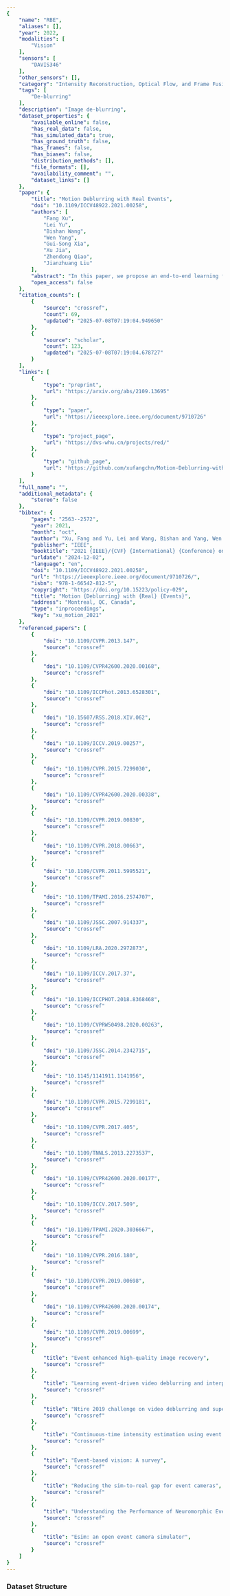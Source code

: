 ```yaml
---
{
    "name": "RBE",
    "aliases": [],
    "year": 2022,
    "modalities": [
        "Vision"
    ],
    "sensors": [
        "DAVIS346"
    ],
    "other_sensors": [],
    "category": "Intensity Reconstruction, Optical Flow, and Frame Fusion",
    "tags": [
        "De-blurring"
    ],
    "description": "Image de-blurring",
    "dataset_properties": {
        "available_online": false,
        "has_real_data": false,
        "has_simulated_data": true,
        "has_ground_truth": false,
        "has_frames": false,
        "has_biases": false,
        "distribution_methods": [],
        "file_formats": [],
        "availability_comment": "",
        "dataset_links": []
    },
    "paper": {
        "title": "Motion Deblurring with Real Events",
        "doi": "10.1109/ICCV48922.2021.00258",
        "authors": [
            "Fang Xu",
            "Lei Yu",
            "Bishan Wang",
            "Wen Yang",
            "Gui-Song Xia",
            "Xu Jia",
            "Zhendong Qiao",
            "Jianzhuang Liu"
        ],
        "abstract": "In this paper, we propose an end-to-end learning framework for event-based motion deblurring in a self-supervised manner, where real-world events are exploited to alleviate the performance degradation caused by data inconsistency. To achieve this end, optical flows are predicted from events, with which the blurry consistency and photometric consistency are exploited to enable self-supervision on the deblurring network with real-world data. Furthermore, a piece-wise linear motion model is proposed to take into account motion non-linearities and thus leads to an accurate model for the physical formation of motion blurs in the real-world scenario. Extensive evaluation on both synthetic and real motion blur datasets demonstrates that the proposed algorithm bridges the gap between simulated and real-world motion blurs and shows remarkable performance for event-based motion deblurring in real-world scenarios.",
        "open_access": false
    },
    "citation_counts": [
        {
            "source": "crossref",
            "count": 69,
            "updated": "2025-07-08T07:19:04.949650"
        },
        {
            "source": "scholar",
            "count": 123,
            "updated": "2025-07-08T07:19:04.678727"
        }
    ],
    "links": [
        {
            "type": "preprint",
            "url": "https://arxiv.org/abs/2109.13695"
        },
        {
            "type": "paper",
            "url": "https://ieeexplore.ieee.org/document/9710726"
        },
        {
            "type": "project_page",
            "url": "https://dvs-whu.cn/projects/red/"
        },
        {
            "type": "github_page",
            "url": "https://github.com/xufangchn/Motion-Deblurring-with-Real-Events"
        }
    ],
    "full_name": "",
    "additional_metadata": {
        "stereo": false
    },
    "bibtex": {
        "pages": "2563--2572",
        "year": 2021,
        "month": "oct",
        "author": "Xu, Fang and Yu, Lei and Wang, Bishan and Yang, Wen and Xia, Gui-Song and Jia, Xu and Qiao, Zhendong and Liu, Jianzhuang",
        "publisher": "IEEE",
        "booktitle": "2021 {IEEE}/{CVF} {International} {Conference} on {Computer} {Vision} ({ICCV})",
        "urldate": "2024-12-02",
        "language": "en",
        "doi": "10.1109/ICCV48922.2021.00258",
        "url": "https://ieeexplore.ieee.org/document/9710726/",
        "isbn": "978-1-66542-812-5",
        "copyright": "https://doi.org/10.15223/policy-029",
        "title": "Motion {Deblurring} with {Real} {Events}",
        "address": "Montreal, QC, Canada",
        "type": "inproceedings",
        "key": "xu_motion_2021"
    },
    "referenced_papers": [
        {
            "doi": "10.1109/CVPR.2013.147",
            "source": "crossref"
        },
        {
            "doi": "10.1109/CVPR42600.2020.00168",
            "source": "crossref"
        },
        {
            "doi": "10.1109/ICCPhot.2013.6528301",
            "source": "crossref"
        },
        {
            "doi": "10.15607/RSS.2018.XIV.062",
            "source": "crossref"
        },
        {
            "doi": "10.1109/ICCV.2019.00257",
            "source": "crossref"
        },
        {
            "doi": "10.1109/CVPR.2015.7299030",
            "source": "crossref"
        },
        {
            "doi": "10.1109/CVPR42600.2020.00338",
            "source": "crossref"
        },
        {
            "doi": "10.1109/CVPR.2019.00830",
            "source": "crossref"
        },
        {
            "doi": "10.1109/CVPR.2018.00663",
            "source": "crossref"
        },
        {
            "doi": "10.1109/CVPR.2011.5995521",
            "source": "crossref"
        },
        {
            "doi": "10.1109/TPAMI.2016.2574707",
            "source": "crossref"
        },
        {
            "doi": "10.1109/JSSC.2007.914337",
            "source": "crossref"
        },
        {
            "doi": "10.1109/LRA.2020.2972873",
            "source": "crossref"
        },
        {
            "doi": "10.1109/ICCV.2017.37",
            "source": "crossref"
        },
        {
            "doi": "10.1109/ICCPHOT.2018.8368468",
            "source": "crossref"
        },
        {
            "doi": "10.1109/CVPRW50498.2020.00263",
            "source": "crossref"
        },
        {
            "doi": "10.1109/JSSC.2014.2342715",
            "source": "crossref"
        },
        {
            "doi": "10.1145/1141911.1141956",
            "source": "crossref"
        },
        {
            "doi": "10.1109/CVPR.2015.7299181",
            "source": "crossref"
        },
        {
            "doi": "10.1109/CVPR.2017.405",
            "source": "crossref"
        },
        {
            "doi": "10.1109/TNNLS.2013.2273537",
            "source": "crossref"
        },
        {
            "doi": "10.1109/CVPR42600.2020.00177",
            "source": "crossref"
        },
        {
            "doi": "10.1109/ICCV.2017.509",
            "source": "crossref"
        },
        {
            "doi": "10.1109/TPAMI.2020.3036667",
            "source": "crossref"
        },
        {
            "doi": "10.1109/CVPR.2016.180",
            "source": "crossref"
        },
        {
            "doi": "10.1109/CVPR.2019.00698",
            "source": "crossref"
        },
        {
            "doi": "10.1109/CVPR42600.2020.00174",
            "source": "crossref"
        },
        {
            "doi": "10.1109/CVPR.2019.00699",
            "source": "crossref"
        },
        {
            "title": "Event enhanced high-quality image recovery",
            "source": "crossref"
        },
        {
            "title": "Learning event-driven video deblurring and interpolation",
            "source": "crossref"
        },
        {
            "title": "Ntire 2019 challenge on video deblurring and superresolution: Dataset and study",
            "source": "crossref"
        },
        {
            "title": "Continuous-time intensity estimation using event cameras",
            "source": "crossref"
        },
        {
            "title": "Event-based vision: A survey",
            "source": "crossref"
        },
        {
            "title": "Reducing the sim-to-real gap for event cameras",
            "source": "crossref"
        },
        {
            "title": "Understanding the Performance of Neuromorphic Event-Based Vision Sensors",
            "source": "crossref"
        },
        {
            "title": "Esim: an open event camera simulator",
            "source": "crossref"
        }
    ]
}
---
```


### Dataset Structure
